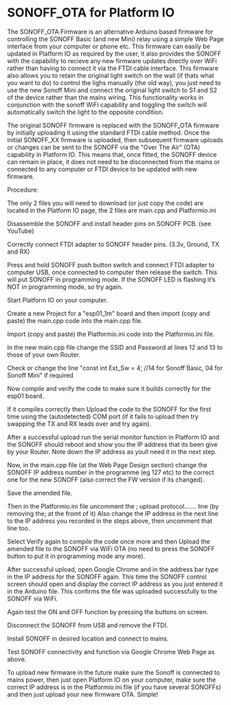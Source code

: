 # SONOFF_OTA for Platform IO
The SONOFF_OTA  Firmware is an alternative Arduino based firmware for controlling the SONOFF Basic (and new Mini) relay using a simple Web Page interface from your computer or phone etc.  This firmware can easily be updated in Platform IO as required by the user, it also provides the SONOFF with the capability to recieve any new firmware updates directly over WiFi rather than having to connect it via the FTDI cable interface.  This firmware also allows you to retain the original light switch on the wall (if thats what you want to do) to control the lighs manually (the old way), you just need to use the new Sonoff Mini and connect the original light switch to S1 and S2 of the device rather than the mains wiring.  This functionality works in conjunction with the sonoff WiFi capability and toggling the switch will automatically switch the light to the opposite condition.

The original SONOFF firmware is replaced with the SONOFF_OTA firmware by initially uploading it using the standard FTDI cable method.
Once the initial SONOFF_XX firmware is uploaded, then subsequent firmware uploads or changes can be sent to the SONOFF  via the "Over The Air" (OTA) capability in Platform IO.  This means that, once fitted, the SONOFF device can remain in place, it does not need to be disconnected from the mains or connected to any computer or FTDI device to be updated with new firmware.

Procedure:

The only 2 files you will need to download (or just copy the code) are located in the Platform IO page, the 2 files are main.cpp and Platformio.ini

Disassemble the SONOFF and install header pins on SONOFF PCB. (see YouTube)

Correctly connect FTDI adapter to SONOFF header pins. (3.3v, Ground, TX and RX)

Press and hold SONOFF push button switch and connect FTDI adapter to computer USB, once connected to computer then release the switch.  This will put SONOFF in programming mode.  If the SONOFF LED is flashing it’s NOT in programming mode, so try again.

Start Platform IO on your computer.

Create a new Project for a "esp01_1m" board and then import (copy and paste) the main.cpp code into the main.cpp file.

Import (copy and paste) the Platformio.ini code into the Platformio.ini file.

In the new main.cpp file change the SSID and Password at lines 12 and 13 to those of your own Router.

Check or change the line "const int Ext_Sw = 4; //14 for Sonoff Basic, 04 for Sonoff Mini" if required

Now compile and verify the code to make sure it builds correctly for the esp01 board.

If it compiles correctly then Upload the code to the SONOFF for the first time using the (autodetected) COM port (if it fails to upload then try swapping the TX and RX leads over and try again).

After a successful upload run the serial monitor function in Platform IO and the SONOFF should reboot and show you the IP address that its been give by your Router. Note down the IP address as youll need it in the next step.

Now, in the main.cpp file (at the Web Page Design section) change the SONOFF IP address number in the programme (eg 127 etc) to the correct one for the new SONOFF (also correct the FW version if its changed).

Save the amended file.

Then in the Platformio.ini file uncomment the ; upload protocol....... line (by removing the; at the fromt of it)
Also change the IP address in the next line to the IP address you recorded in the steps above, then uncomment that line too. 

Select Verify again to compile the code once more and then Upload the amended file to the SONOFF via WiFi OTA (no need to press the SONOFF button to put it in programming mode any more).

After successful upload, open Google Chrome and in the address bar type in the IP address for the SONOFF again.  This time the SONOFF control screen should open and display the correct IP address as you just entered it in the Arduino file.  This confirms the file was uploaded successfully to the SONOFF via WiFi. 

Again test the ON and OFF function by pressing the buttons on screen. 

Disconnect the SONOFF from USB and remove the FTDI.

Install SONOFF in desired location and connect to mains.

Test SONOFF connectivity and function via Google Chrome Web Page as above.

To upload new firmware in the future make sure the Sonoff is connected to mains power, then just open Platform IO on your computer, make sure the correct IP address is in the Platformio.ini file (if you have several SONOFFs) and then just upload your new firmware OTA. Simple!


